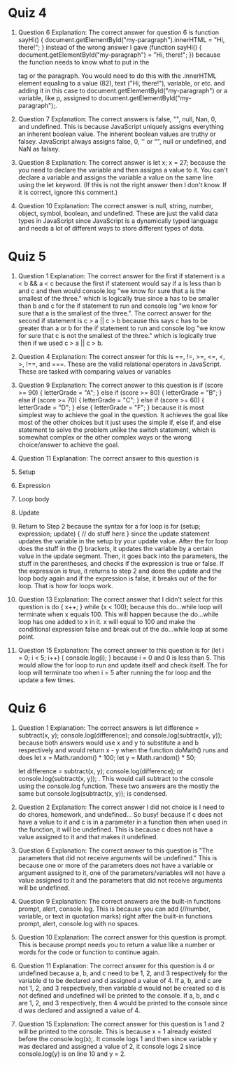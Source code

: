 
# Quiz 4

01. Question 6 Explanation: The correct answer for question 6 is 
function sayHi() {
    document.getElementById("my-paragraph").innerHTML = "Hi, there!";
}
instead of the wrong answer I gave
(function sayHi() {
    document.getElementById("my-paragraph") = "Hi, there!";
})
because the function needs to know what to put in the <p></p> tag or the paragraph. You would need to do this with the .innerHTML element equaling to a value (82), text ("Hi, there!"), variable, or etc. and adding it in this case to document.getElementById("my-paragraph") or a variable, like p, assigned to document.getElementById("my-paragraph");. 

02. Question 7 Explanation: The correct answers is false, "", null, Nan, 0, and undefined. This is because JavaScript uniquely assigns everything an inherent boolean value. The inherent boolean values are truthy or falsey. JavaScript always assigns false, 0, '' or "", null or undefined, and NaN as falsey.

03. Question 8 Explanation: The correct answer is
let x;
x = 27;
because the you need to declare the variable and then assigns a value to it. You can't declare a variable and assigns the variable a value on the same line using the let keyword. 
(If this is not the right answer then I don't know. If it is correct, ignore this comment.)

04. Question 10 Explanation: The correct answer is null, string, number, object, symbol, boolean, and undefined. These are just the valid data types in JavaScript since JavaScript is a dynamically typed language and needs a lot of different ways to store different types of data.

# Quiz 5

01. Question 1 Explanation: The correct answer for the first if statement is a < b && a < c because the first if statement would say if a is less than b and c and then would console.log "we know for sure that a is the smallest of the three." which is logically true since a has to be smaller than b and c for the if statement to run and console log "we know for sure that a is the smallest of the three.". The correct answer for the second if statement is c > a || c > b because this says c has to be greater than a or b for the if statement to run and console log "we know for sure that c is not the smallest of the three." which is logically true then if we used c > a || c > b.

02. Question 4 Explanation: The correct answer for this is ==, !=, >=, <=, <, >, !==, and ===. These are the valid relational operators in JavaScript. These are tasked with comparing values or variables

03. Question 9 Explanation: The correct answer to this question is 
if (score >= 90) {
    letterGrade = "A";
} else if (score >= 80) {
    letterGrade = "B";
} else if (score >= 70) {
    letterGrade = "C";
} else if (score >= 60) {
    letterGrade = "D";
} else {
    letterGrade = "F";
}
because it is most simplest way to achieve the goal in the question. It achieves the goal like most of the other choices but it just uses the simple if, else if, and else statement to solve the problem unlike the switch statement, which is somewhat complex or the other complex ways or the wrong choice/answer to achieve the goal.

04. Question 11 Explanation: The correct answer to this question is 
1. Setup
2. Expression
3. Loop body
4. Update
5. Return to Step 2
because the syntax for a for loop is 
for (setup; expression; update) {
    // do stuff here
}
since the update statement updates the variable in the setup by your update value. After the for loop does the stuff in the {} brackets, it updates the variable by a certain value in the update segment. Then, it goes back into the parameters, the stuff in the parentheses, and checks if the expression is true or false. If the expression is true, it returns to step 2 and does the update and the loop body again and if the expression is false, it breaks out of the for loop. That is how for loops work.

05. Question 13 Explanation: The correct answer that I didn't select for this question is 
do {
   x++;
} while (x < 100);
because this do...while loop will terminate when x equals 100. This will happen because the do...while loop has one added to x in it. x will equal to 100 and make the conditional expression false and break out of the do...while loop at some point.

05. Question 15 Explanation: The correct answer to this question is 
for (let i = 0; i < 5; i++) {
    console.log(i);
}
because i = 0 and 0 is less than 5. This would allow the for loop to run and update itself and check itself. The for loop will terminate too when i = 5 after running the for loop and the update a few times. 

# Quiz 6

01. Question 1 Explanation: The correct answers is 
let difference = subtract(x, y);
console.log(difference); 
and 
console.log(subtract(x, y));
because both answers would use x and y to substitute a and b respectively and would return x - y when the function doMath() runs and does
let x = Math.random() * 100;
    let y = Math.random() * 50;
    
    let difference = subtract(x, y);
console.log(difference); 
or
console.log(subtract(x, y));
. This would call subtract to the console using the console.log function. These two answers are the mostly the same but console.log(subtract(x, y)); is condensed.

02. Question 2 Explanation: The correct answer I did not choice is 
I need to do chores, homework, and undefined... So busy!
because if c does not have a value to it and c is in a parameter in a function then when used in the function, it will be undefined. This is because c does not have a value assigned to it and that makes it undefined.

03. Question 6 Explanation: The correct answer to this question is "The parameters that did not receive arguments will be undefined." This is because one or more of the parameters does not have a variable or argument assigned to it, one of the parameters/variables will not have a value assigned to it and the parameters that did not receive arguments will be undefined.

04. Question 9 Explanation: The correct answers are the built-in functions prompt, alert, console.log. This is because you can add (//number, variable, or text in quotation marks) right after the built-in functions prompt, alert, console.log with no spaces.

05. Question 10 Explanation: The correct answer for this question is prompt. This is because prompt needs you to return a value like a number or words for the code or function to continue again.

06. Question 11 Explanation: The correct answer for this question is 4 or undefined because a, b, and c need to be 1, 2, and 3 respectively for the variable d to be declared and d assigned a value of 4. If a, b, and c are not 1, 2, and 3 respectively, then variable d would not be created so d is not defined and undefined will be printed to the console. If a, b, and c are 1, 2, and 3 respectively, then 4 would be printed to the console since d was declared and assigned a value of 4. 

07. Question 15 Explanation: The correct answer for this question is 1 and 2 will be printed to the console. This is because x = 1 already existed before the console.log(x);. It console logs 1 and then since variable y was declared and assigned a value of 2, it console logs 2 since console.log(y) is on line 10 and y = 2.
